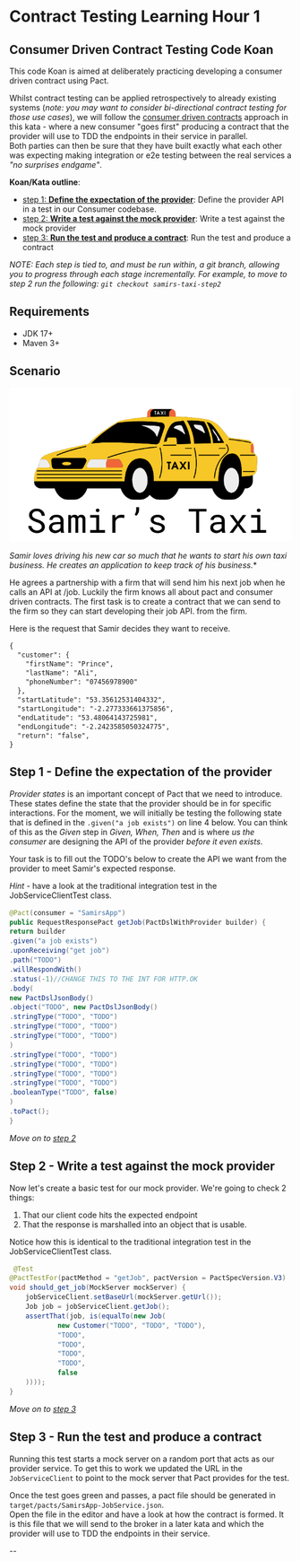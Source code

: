 # Contract Testing Learning Hour 1

## Consumer Driven Contract Testing Code Koan

This code Koan is aimed at deliberately practicing developing a consumer driven contract using Pact.

Whilst contract testing can be applied retrospectively to already existing systems 
(*note: you may want to consider bi-directional contract testing for those use cases*), we will follow the 
[consumer driven contracts](https://martinfowler.com/articles/consumerDrivenContracts.html) approach in this kata - where a new consumer "goes first" producing 
a contract that the provider will use to TDD the endpoints in their service in parallel.  
Both parties can then be sure that they have built exactly what each other was expecting 
making integration or e2e testing between the real services a *"no surprises endgame"*.


**Koan/Kata outline**:

- [step 1: **Define the expectation of the provider**](https://github.com/jjwils/cdc-lh1-kata/tree/samirs-taxi-step1#step-1---define-the-expectation-of-the-provider): Define the provider API in a test in our Consumer codebase.
- [step 2: **Write a test against the mock provider**](https://github.com/jjwils/cdc-lh1-kata/tree/samirs-taxi-step2#step-2---write-a-test-against-the-mock-providers): Write a test against the mock provider
- [step 3: **Run the test and produce a contract**](https://github.com/jjwils/cdc-lh1-kata/tree/samirs-taxi-step-3#step-3---run-the-test-and-produce-a-contract): Run the test and produce a contract


_NOTE: Each step is tied to, and must be run within, a git branch, allowing you to progress through each stage incrementally. For example, to move to step 2 run the following: `git checkout samirs-taxi-step2`_

## Requirements

- JDK 17+
- Maven 3+

## Scenario

![](MarkDownImages/taxiImg.png)

*Samir loves driving his new car so much that he wants to start his own taxi business. He creates an application to keep track of his business.**

He agrees a partnership with a firm that will send him his next job when he calls an API at /job.  Luckily the firm knows all about pact and consumer driven contracts.
The first task is to create a contract that we can send to the firm so they can start developing their job API.
from the firm.

Here is the request that Samir decides they want to receive.
``` 
{
  "customer": {
    "firstName": "Prince",
    "lastName": "Ali",
    "phoneNumber": "07456978900"
  },
  "startLatitude": "53.35612531404332",
  "startLongitude": "-2.277333661375856",
  "endLatitude": "53.48064143725981",
  "endLongitude": "-2.2423585050324775",
  "return": "false",
}
```
## Step 1 - Define the expectation of the provider

*Provider states* is an important concept of Pact that we need to introduce. These states define the state that the provider should be in for specific interactions. For the moment, we will initially be testing the following state that 
is defined in the ```.given("a job exists")``` on line 4 below.
You can think of this as the *Given* step in *Given, When, Then* and is where *us the consumer* are designing the API of the provider *before it even exists*.

Your task is to fill out the TODO's below to create the API we want from the provider to meet Samir's expected response.

*Hint* - have a look at the traditional integration test in the JobServiceClientTest class.


```java
@Pact(consumer = "SamirsApp")
public RequestResponsePact getJob(PactDslWithProvider builder) {
return builder
.given("a job exists")
.uponReceiving("get job")
.path("TODO")
.willRespondWith()
.status(-1)//CHANGE THIS TO THE INT FOR HTTP.OK
.body(
new PactDslJsonBody()
.object("TODO", new PactDslJsonBody()
.stringType("TODO", "TODO")
.stringType("TODO", "TODO")
.stringType("TODO", "TODO")
)
.stringType("TODO", "TODO")
.stringType("TODO", "TODO")
.stringType("TODO", "TODO")
.stringType("TODO", "TODO")
.booleanType("TODO", false)
)
.toPact();
}
```

*Move on to [step 2](https://github.com/jjwils/cdc-lh1-kata/tree/samirs-taxi-step2#step-2---write-a-test-against-the-mock-providers)*

## Step 2 - Write a test against the mock provider

Now let's create a basic test for our mock provider. We're going to check 2 things:

1. That our client code hits the expected endpoint
1. That the response is marshalled into an object that is usable.

Notice how this is identical to the traditional integration test in the JobServiceClientTest class.


```java
 @Test
@PactTestFor(pactMethod = "getJob", pactVersion = PactSpecVersion.V3)
void should_get_job(MockServer mockServer) {
    jobServiceClient.setBaseUrl(mockServer.getUrl());
    Job job = jobServiceClient.getJob();
    assertThat(job, is(equalTo(new Job(
            new Customer("TODO", "TODO", "TODO"),
            "TODO",
            "TODO",
            "TODO",
            "TODO",
            false
    ))));
}
```


*Move on to [step 3](https://github.com/jjwils/cdc-lh1-kata/tree/samirs-taxi-step-3#step-3---run-the-test-and-produce-a-contract)*

## Step 3 - Run the test and produce a contract

Running this test starts a mock server on a random port that acts as our provider service. To get this to work we 
updated the URL in the `JobServiceClient` to point to the mock server that Pact provides for the test.

Once the test goes green and passes, a pact file should be generated in ```target/pacts/SamirsApp-JobService.json```.  
Open the file in the editor and have a look at how the contract is formed. It is this file that we will send to the 
broker in a later kata and which the provider will use to TDD the endpoints in their service.

--


